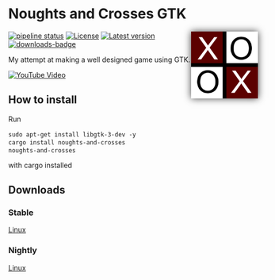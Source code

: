 # Noughts and Crosses GTK

<img align="right" width="135" style="box-shadow: 0px 0px 14px 0px rgba(0,0,0,0.75);" src="logo.png">

[![pipeline status](https://gitlab.com/efunb/noughts-and-crosses/badges/stable/pipeline.svg)](https://gitlab.com/efunb/noughts-and-crosses/commits/stable)
[![License](https://img.shields.io/crates/l/noughts-and-crosses.svg)](https://crates.io/crates/noughts-and-crosses)
[![Latest version](https://img.shields.io/crates/v/noughts-and-crosses.svg)](https://crates.io/crates/noughts-and-crosses)
[![downloads-badge](https://img.shields.io/crates/d/noughts-and-crosses.svg)](https://crates.io/crates/noughts-and-crosses)

My attempt at making a well designed game using GTK.

[![YouTube Video](https://img.youtube.com/vi/C-Wb95_rKHo/0.jpg)](https://www.youtube.com/watch?v=C-Wb95_rKHo)

## How to install

Run

```
sudo apt-get install libgtk-3-dev -y
cargo install noughts-and-crosses
noughts-and-crosses
```

with cargo installed

## Downloads

### Stable

[Linux](https://gitlab.com/efunb/noughts-and-crosses/-/jobs/artifacts/stable/raw/files/noughts-and-crosses?job=linux-optimized) 

### Nightly

[Linux](https://gitlab.com/efunb/noughts-and-crosses/-/jobs/artifacts/master/raw/files/noughts-and-crosses?job=linux-optimized) 
